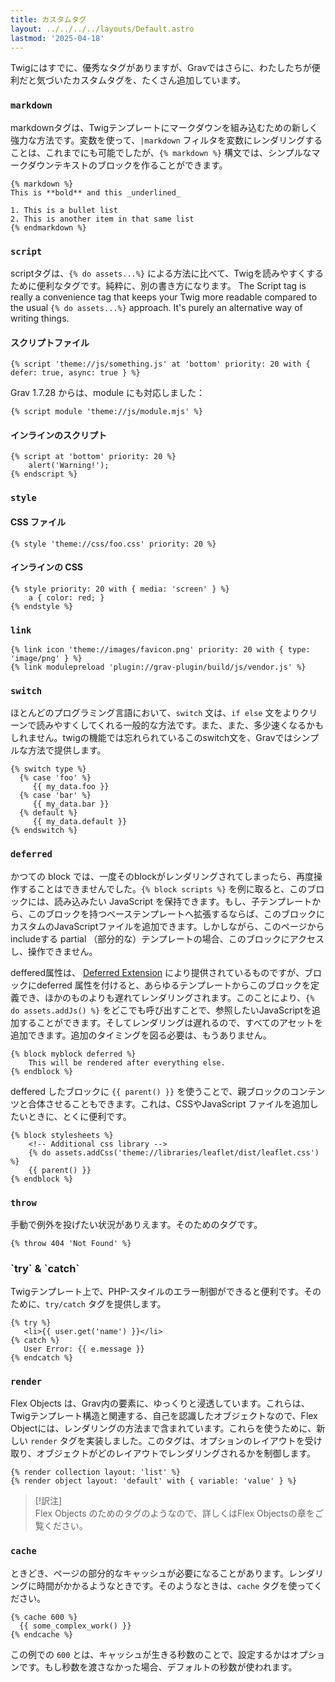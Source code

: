 ```yaml
---
title: カスタムタグ
layout: ../../../../layouts/Default.astro
lastmod: '2025-04-18'
---
```

Twigにはすでに、優秀なタグがありますが、Gravではさらに、わたしたちが便利だと気づいたカスタムタグを、たくさん追加しています。

### `markdown`

markdownタグは、Twigテンプレートにマークダウンを組み込むための新しく強力な方法です。変数を使って、`|markdown` フィルタを変数にレンダリングすることは、これまでにも可能でしたが、`{% markdown %}` 構文では、シンプルなマークダウンテキストのブロックを作ることができます。

```twig
{% markdown %}
This is **bold** and this _underlined_

1. This is a bullet list
2. This is another item in that same list
{% endmarkdown %}
```
### `script`

scriptタグは、`{% do assets...%}` による方法に比べて、Twigを読みやすくするために便利なタグです。純粋に、別の書き方になります。
The Script tag is really a convenience tag that keeps your Twig more readable compared to the usual `{% do assets...%}` approach.  It's purely an alternative way of writing things.

<h4 id="script-file">スクリプトファイル</h4>

```twig
{% script 'theme://js/something.js' at 'bottom' priority: 20 with { defer: true, async: true } %}
```

Grav 1.7.28 からは、module にも対応しました：

```twig
{% script module 'theme://js/module.mjs' %}
```


<h4 id="inline-script">インラインのスクリプト</h4>

```twig
{% script at 'bottom' priority: 20 %}
    alert('Warning!');
{% endscript %}
```

### `style`

<h4 id="css-file">CSS ファイル</h4>

```twig
{% style 'theme://css/foo.css' priority: 20 %}
```

<h4 id="inline-css">インラインの CSS</h4>

```twig
{% style priority: 20 with { media: 'screen' } %}
    a { color: red; }
{% endstyle %}
```

### `link`

```twig
{% link icon 'theme://images/favicon.png' priority: 20 with { type: 'image/png' } %}
{% link modulepreload 'plugin://grav-plugin/build/js/vendor.js' %}
```

### `switch`

ほとんどのプログラミング言語において、`switch` 文は、`if else` 文をよりクリーンで読みやすくしてくれる一般的な方法です。また、また、多少速くなるかもしれません。twigの機能では忘れられているこのswitch文を、Gravではシンプルな方法で提供します。

```twig
{% switch type %}
  {% case 'foo' %}
     {{ my_data.foo }}
  {% case 'bar' %}
     {{ my_data.bar }}
  {% default %}
     {{ my_data.default }}
{% endswitch %}
```

### `deferred`

かつての block では、一度そのblockがレンダリングされてしまったら、再度操作することはできませんでした。`{% block scripts %}` を例に取ると、このブロックには、読み込みたい JavaScript を保持できます。もし、子テンプレートから、このブロックを持つベーステンプレートへ拡張するならば、このブロックにカスタムのJavaScriptファイルを追加できます。しかしながら、このページから includeする partial （部分的な）テンプレートの場合、このブロックにアクセスし、操作できません。

deffered属性は、 [Deferred Extension](https://github.com/rybakit/twig-deferred-extension) により提供されているものですが、ブロックにdeferred 属性を付けると、あらゆるテンプレートからこのブロックを定義でき、ほかのものよりも遅れてレンダリングされます。このことにより、`{% do assets.addJs() %}` をどこでも呼び出すことで、参照したいJavaScriptを追加することができます。そしてレンダリングは遅れるので、すべてのアセットを追加できます。追加のタイミングを図る必要は、もうありません。

```twig
{% block myblock deferred %}
    This will be rendered after everything else.
{% endblock %}
```

deffered したブロックに `{{ parent() }}` を使うことで、親ブロックのコンテンツと合体させることもできます。これは、CSSやJavaScript ファイルを追加したいときに、とくに便利です。

```twig
{% block stylesheets %}
    <!-- Additional css library -->
    {% do assets.addCss('theme://libraries/leaflet/dist/leaflet.css') %}
    {{ parent() }}
{% endblock %}
```

### `throw`

手動で例外を投げたい状況がありえます。そのためのタグです。

```twig
{% throw 404 'Not Found' %}
```

<h3 id="try-catch">`try` & `catch`</h3>

Twigテンプレート上で、PHP-スタイルのエラー制御ができると便利です。そのために、`try/catch` タグを提供します。

```twig
{% try %}
   <li>{{ user.get('name') }}</li>
{% catch %}
   User Error: {{ e.message }}
{% endcatch %}
```

### `render`

Flex Objects は、Grav内の要素に、ゆっくりと浸透しています。これらは、Twigテンプレート構造と関連する、自己を認識したオブジェクトなので、Flex Objectには、レンダリングの方法まで含まれています。これらを使うために、新しい `render` タグを実装しました。このタグは、オプションのレイアウトを受け取り、オブジェクトがどのレイアウトでレンダリングされるかを制御します。

```twig
{% render collection layout: 'list' %}
{% render object layout: 'default' with { variable: 'value' } %}
```

> [!訳注]  
> Flex Objects のためのタグのようなので、詳しくはFlex Objectsの章をご覧ください。

### `cache`

ときどき、ページの部分的なキャッシュが必要になることがあります。レンダリングに時間がかかるようなときです。そのようなときは、`cache` タグを使ってください。

```twig
{% cache 600 %}
  {{ some_complex_work() }}
{% endcache %}
```

この例での `600` とは、キャッシュが生きる秒数のことで、設定するかはオプションです。もし秒数を渡さなかった場合、デフォルトの秒数が使われます。

